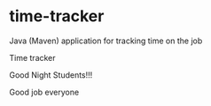 # time-tracker
Java (Maven) application for tracking time on the job

Time tracker

Good Night Students!!!

Good job everyone
